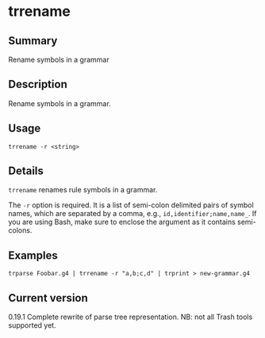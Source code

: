 # trrename

## Summary

Rename symbols in a grammar

## Description

Rename symbols in a grammar.

## Usage

    trrename -r <string>

## Details

`trrename` renames rule symbols in a grammar.

The `-r` option is required. It
is a list of semi-colon delimited pairs of symbol names, which are separated
by a comma, e.g., `id,identifier;name,name_`. If you are using Bash,
make sure to enclose the argument as it contains semi-colons.

## Examples

    trparse Foobar.g4 | trrename -r "a,b;c,d" | trprint > new-grammar.g4

## Current version

0.19.1 Complete rewrite of parse tree representation. NB: not all Trash tools supported yet.
